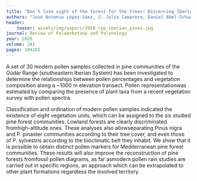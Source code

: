 ```yaml
---
title: "Don't lose sight of the forest for the trees! Discerning Iberian pine communities by means of pollen‐vegetation relationships"
authors: "José Antonio López-Sáez, J. Julio Camarero, Daniel Abel-Schaad, Reyes Luelmo-Lautenschlaeger, Sebastián Pérez-Díaz, Francisca Alba-Sánchez, and José S. Carrión" 
header:
    teaser: assets/img/papers/2020_rpp_iberian_pines.jpg
journal: Review of Palaeobotany and Palynology
year: 2020
volume: 281
pages: 104285 
---
```


A set of 30 modern pollen samples collected in pine communities of the Gúdar Range (southeastern Iberian System) has been investigated to determine the relationships between pollen percentages and vegetation composition along a ~1000 m elevation transect. Pollen representationwas estimated by comparing the presence of plant taxa from a recent vegetation survey with pollen spectra. 

Classification and ordination of modern pollen samples indicated the existence of eight vegetation units, which can be assigned to the six studied pine forest communities. Lowland forests are clearly discriminated fromhigh-altitude ones. These analyses also allowseparating Pinus nigra and P. pinaster communities according to their tree cover, and even those of P. sylvestris according to the bioclimatic belt they inhabit. We show that it is possible to obtain distinct pollen markers for Mediterranean pine forest communities. These results will also improve the reconstruction of pine forests fromfossil pollen diagrams, as far asmodern pollen rain studies are carried out in specific regions, an approach which can be extrapolated to other plant formations regardless the involved territory.